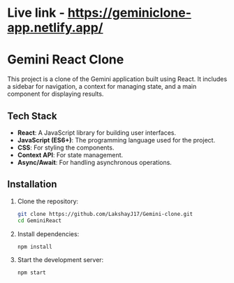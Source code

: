 # Live link - https://geminiclone-app.netlify.app/

# Gemini React Clone

This project is a clone of the Gemini application built using React. It includes a sidebar for navigation, a context for managing state, and a main component for displaying results.

## Tech Stack

- **React**: A JavaScript library for building user interfaces.
- **JavaScript (ES6+)**: The programming language used for the project.
- **CSS**: For styling the components.
- **Context API**: For state management.
- **Async/Await**: For handling asynchronous operations.

## Installation

1. Clone the repository:
    ```sh
    git clone https://github.com/LakshayJ17/Gemini-clone.git
    cd GeminiReact
    ```

2. Install dependencies:
    ```sh
    npm install
    ```

3. Start the development server:
    ```sh
    npm start
    ```


